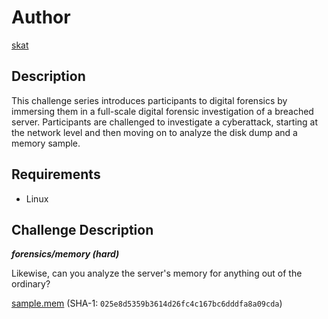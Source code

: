 # Author

[skat](https://shawnd.xyz/)

## Description

This challenge series introduces participants to digital forensics by immersing them in a full-scale digital forensic investigation of a breached server. Participants are challenged to investigate a cyberattack, starting at the network level and then moving on to analyze the disk dump and a memory sample.

## Requirements

- Linux

## Challenge Description

***forensics/memory (hard)***

Likewise, can you analyze the server's memory for anything out of the ordinary?

[sample.mem](https://shawndxyz.sjc1.vultrobjects.com/ctf/2023.zensectf/sample.mem) (SHA-1: `025e8d5359b3614d26fc4c167bc6dddfa8a09cda`)
